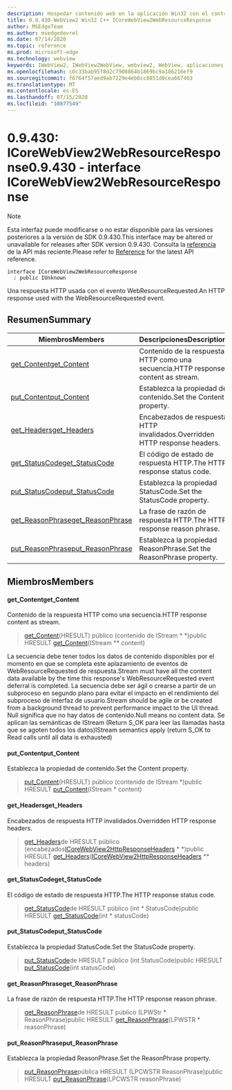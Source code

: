 ```yaml
---
description: Hospedar contenido web en la aplicación Win32 con el control Microsoft Edge WebView2
title: 0.9.430-WebView2 Win32 C++ ICoreWebView2WebResourceResponse
author: MSEdgeTeam
ms.author: msedgedevrel
ms.date: 07/14/2020
ms.topic: reference
ms.prod: microsoft-edge
ms.technology: webview
keywords: IWebView2, IWebView2WebView, webview2, WebView, aplicaciones Win32, Win32, Edge, ICoreWebView2, ICoreWebView2Host, control de explorador, HTML Edge
ms.openlocfilehash: c0c33bab95f8d2c7908864b1869bc9a186216ef9
ms.sourcegitcommit: f6764f57aed9ab7229e4eb6cc8851d0cea667403
ms.translationtype: MT
ms.contentlocale: es-ES
ms.lasthandoff: 07/15/2020
ms.locfileid: "10877549"
---
```

# <span data-ttu-id="97088-104">0.9.430: ICoreWebView2WebResourceResponse</span><span class="sxs-lookup"><span data-stu-id="97088-104">0.9.430 - interface ICoreWebView2WebResourceResponse</span></span> 

> [!NOTE]
> <span data-ttu-id="97088-105">Esta interfaz puede modificarse o no estar disponible para las versiones posteriores a la versión de SDK 0.9.430.</span><span class="sxs-lookup"><span data-stu-id="97088-105">This interface may be altered or unavailable for releases after SDK version 0.9.430.</span></span> <span data-ttu-id="97088-106">Consulta la [referencia](../../../webview2-api-reference.md) de la API más reciente.</span><span class="sxs-lookup"><span data-stu-id="97088-106">Please refer to [Reference](../../../webview2-api-reference.md) for the latest API reference.</span></span>

```
interface ICoreWebView2WebResourceResponse
  : public IUnknown
```

<span data-ttu-id="97088-107">Una respuesta HTTP usada con el evento WebResourceRequested.</span><span class="sxs-lookup"><span data-stu-id="97088-107">An HTTP response used with the WebResourceRequested event.</span></span>

## <span data-ttu-id="97088-108">Resumen</span><span class="sxs-lookup"><span data-stu-id="97088-108">Summary</span></span>

 <span data-ttu-id="97088-109">Miembros</span><span class="sxs-lookup"><span data-stu-id="97088-109">Members</span></span>                        | <span data-ttu-id="97088-110">Descripciones</span><span class="sxs-lookup"><span data-stu-id="97088-110">Descriptions</span></span>
--------------------------------|---------------------------------------------
[<span data-ttu-id="97088-111">get_Content</span><span class="sxs-lookup"><span data-stu-id="97088-111">get_Content</span></span>](#get_content) | <span data-ttu-id="97088-112">Contenido de la respuesta HTTP como una secuencia.</span><span class="sxs-lookup"><span data-stu-id="97088-112">HTTP response content as stream.</span></span>
[<span data-ttu-id="97088-113">put_Content</span><span class="sxs-lookup"><span data-stu-id="97088-113">put_Content</span></span>](#put_content) | <span data-ttu-id="97088-114">Establezca la propiedad de contenido.</span><span class="sxs-lookup"><span data-stu-id="97088-114">Set the Content property.</span></span>
[<span data-ttu-id="97088-115">get_Headers</span><span class="sxs-lookup"><span data-stu-id="97088-115">get_Headers</span></span>](#get_headers) | <span data-ttu-id="97088-116">Encabezados de respuesta HTTP invalidados.</span><span class="sxs-lookup"><span data-stu-id="97088-116">Overridden HTTP response headers.</span></span>
[<span data-ttu-id="97088-117">get_StatusCode</span><span class="sxs-lookup"><span data-stu-id="97088-117">get_StatusCode</span></span>](#get_statuscode) | <span data-ttu-id="97088-118">El código de estado de respuesta HTTP.</span><span class="sxs-lookup"><span data-stu-id="97088-118">The HTTP response status code.</span></span>
[<span data-ttu-id="97088-119">put_StatusCode</span><span class="sxs-lookup"><span data-stu-id="97088-119">put_StatusCode</span></span>](#put_statuscode) | <span data-ttu-id="97088-120">Establezca la propiedad StatusCode.</span><span class="sxs-lookup"><span data-stu-id="97088-120">Set the StatusCode property.</span></span>
[<span data-ttu-id="97088-121">get_ReasonPhrase</span><span class="sxs-lookup"><span data-stu-id="97088-121">get_ReasonPhrase</span></span>](#get_reasonphrase) | <span data-ttu-id="97088-122">La frase de razón de respuesta HTTP.</span><span class="sxs-lookup"><span data-stu-id="97088-122">The HTTP response reason phrase.</span></span>
[<span data-ttu-id="97088-123">put_ReasonPhrase</span><span class="sxs-lookup"><span data-stu-id="97088-123">put_ReasonPhrase</span></span>](#put_reasonphrase) | <span data-ttu-id="97088-124">Establezca la propiedad ReasonPhrase.</span><span class="sxs-lookup"><span data-stu-id="97088-124">Set the ReasonPhrase property.</span></span>

## <span data-ttu-id="97088-125">Miembros</span><span class="sxs-lookup"><span data-stu-id="97088-125">Members</span></span>

#### <span data-ttu-id="97088-126">get_Content</span><span class="sxs-lookup"><span data-stu-id="97088-126">get_Content</span></span> 

<span data-ttu-id="97088-127">Contenido de la respuesta HTTP como una secuencia.</span><span class="sxs-lookup"><span data-stu-id="97088-127">HTTP response content as stream.</span></span>

> <span data-ttu-id="97088-128">[get_Content](#get_content)(HRESULT) público (contenido de IStream \* \*)</span><span class="sxs-lookup"><span data-stu-id="97088-128">public HRESULT [get_Content](#get_content)(IStream \*\* content)</span></span>

<span data-ttu-id="97088-129">La secuencia debe tener todos los datos de contenido disponibles por el momento en que se completa este aplazamiento de eventos de WebResourceRequested de respuesta.</span><span class="sxs-lookup"><span data-stu-id="97088-129">Stream must have all the content data available by the time this response's WebResourceRequested event deferral is completed.</span></span> <span data-ttu-id="97088-130">La secuencia debe ser ágil o crearse a partir de un subproceso en segundo plano para evitar el impacto en el rendimiento del subproceso de interfaz de usuario.</span><span class="sxs-lookup"><span data-stu-id="97088-130">Stream should be agile or be created from a background thread to prevent performance impact to the UI thread.</span></span> <span data-ttu-id="97088-131">Null significa que no hay datos de contenido.</span><span class="sxs-lookup"><span data-stu-id="97088-131">Null means no content data.</span></span> <span data-ttu-id="97088-132">Se aplican las semánticas de IStream (Return S_OK para leer las llamadas hasta que se agoten todos los datos)</span><span class="sxs-lookup"><span data-stu-id="97088-132">IStream semantics apply (return S_OK to Read calls until all data is exhausted)</span></span>

#### <span data-ttu-id="97088-133">put_Content</span><span class="sxs-lookup"><span data-stu-id="97088-133">put_Content</span></span> 

<span data-ttu-id="97088-134">Establezca la propiedad de contenido.</span><span class="sxs-lookup"><span data-stu-id="97088-134">Set the Content property.</span></span>

> <span data-ttu-id="97088-135">[put_Content](#put_content)(HRESULT) público (contenido de IStream \*)</span><span class="sxs-lookup"><span data-stu-id="97088-135">public HRESULT [put_Content](#put_content)(IStream \* content)</span></span>

#### <span data-ttu-id="97088-136">get_Headers</span><span class="sxs-lookup"><span data-stu-id="97088-136">get_Headers</span></span> 

<span data-ttu-id="97088-137">Encabezados de respuesta HTTP invalidados.</span><span class="sxs-lookup"><span data-stu-id="97088-137">Overridden HTTP response headers.</span></span>

> <span data-ttu-id="97088-138">[get_Headers](#get_headers)de HRESULT público (encabezados[ICoreWebView2HttpResponseHeaders](ICoreWebView2HttpResponseHeaders.md) \* \*)</span><span class="sxs-lookup"><span data-stu-id="97088-138">public HRESULT [get_Headers](#get_headers)([ICoreWebView2HttpResponseHeaders](ICoreWebView2HttpResponseHeaders.md) \*\* headers)</span></span>

#### <span data-ttu-id="97088-139">get_StatusCode</span><span class="sxs-lookup"><span data-stu-id="97088-139">get_StatusCode</span></span> 

<span data-ttu-id="97088-140">El código de estado de respuesta HTTP.</span><span class="sxs-lookup"><span data-stu-id="97088-140">The HTTP response status code.</span></span>

> <span data-ttu-id="97088-141">[get_StatusCode](#get_statuscode)de HRESULT público (int \* StatusCode)</span><span class="sxs-lookup"><span data-stu-id="97088-141">public HRESULT [get_StatusCode](#get_statuscode)(int \* statusCode)</span></span>

#### <span data-ttu-id="97088-142">put_StatusCode</span><span class="sxs-lookup"><span data-stu-id="97088-142">put_StatusCode</span></span> 

<span data-ttu-id="97088-143">Establezca la propiedad StatusCode.</span><span class="sxs-lookup"><span data-stu-id="97088-143">Set the StatusCode property.</span></span>

> <span data-ttu-id="97088-144">[put_StatusCode](#put_statuscode)de HRESULT público (int StatusCode)</span><span class="sxs-lookup"><span data-stu-id="97088-144">public HRESULT [put_StatusCode](#put_statuscode)(int statusCode)</span></span>

#### <span data-ttu-id="97088-145">get_ReasonPhrase</span><span class="sxs-lookup"><span data-stu-id="97088-145">get_ReasonPhrase</span></span> 

<span data-ttu-id="97088-146">La frase de razón de respuesta HTTP.</span><span class="sxs-lookup"><span data-stu-id="97088-146">The HTTP response reason phrase.</span></span>

> <span data-ttu-id="97088-147">[get_ReasonPhrase](#get_reasonphrase)de HRESULT público (LPWStr \* ReasonPhrase)</span><span class="sxs-lookup"><span data-stu-id="97088-147">public HRESULT [get_ReasonPhrase](#get_reasonphrase)(LPWSTR \* reasonPhrase)</span></span>

#### <span data-ttu-id="97088-148">put_ReasonPhrase</span><span class="sxs-lookup"><span data-stu-id="97088-148">put_ReasonPhrase</span></span> 

<span data-ttu-id="97088-149">Establezca la propiedad ReasonPhrase.</span><span class="sxs-lookup"><span data-stu-id="97088-149">Set the ReasonPhrase property.</span></span>

> <span data-ttu-id="97088-150">[put_ReasonPhrase](#put_reasonphrase)pública HRESULT (LPCWSTR ReasonPhrase)</span><span class="sxs-lookup"><span data-stu-id="97088-150">public HRESULT [put_ReasonPhrase](#put_reasonphrase)(LPCWSTR reasonPhrase)</span></span>

